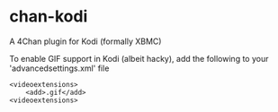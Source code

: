 chan-kodi
=========

A 4Chan plugin for Kodi (formally XBMC)

To enable GIF support in Kodi (albeit hacky), add the following to your 'advancedsettings.xml' file
  
    <videoextensions>
        <add>.gif</add>
    <videoextensions>
